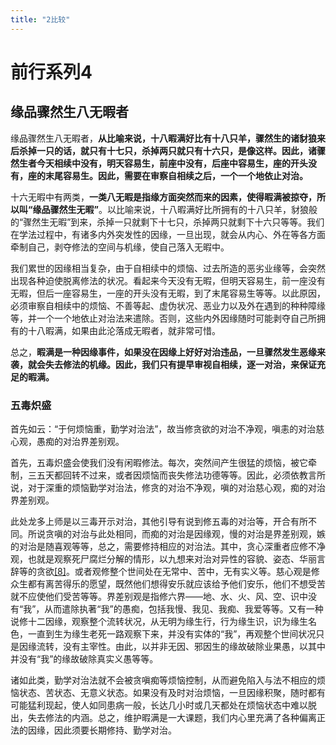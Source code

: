 ```yaml
---
title: "2比较"
---
```


# 前行系列4

## 缘品骤然生八无暇者

缘品骤然生八无暇者，**从比喻来说，十八暇满好比有十八只羊，骤然生的诸豺狼来后杀掉一只的话，就只有十七只，杀掉两只就只有十六只，是像这样。因此，诸骤然生者今天相续中没有，明天容易生，前座中没有，后座中容易生，座的开头没有，座的末尾容易生。因此，需要在审察自相续之后，一个一个地依止对治。**

十六无暇中有两类，**一类八无暇是指缘方面突然而来的因素，使得暇满被掠夺，所以叫“缘品骤然生无暇”**。以比喻来说，十八暇满好比所拥有的十八只羊，豺狼般的“骤然生无暇”到来，杀掉一只就剩下十七只，杀掉两只就剩下十六只等等。我们在学法过程中，有诸多内外突发性的因缘，一旦出现，就会从内心、外在等各方面牵制自己，剥夺修法的空间与机缘，使自己落入无暇中。

我们累世的因缘相当复杂，由于自相续中的烦恼、过去所造的恶劣业缘等，会突然出现各种迫使脱离修法的状况。看起来今天没有无暇，但明天容易生，前一座没有无暇，但后一座容易生，一座的开头没有无暇，到了末尾容易生等等。以此原因，必须审察自相续中的烦恼、不善等起、虚伪状况、恶业力以及外在遇到的种种障缘等，并一个一个地依止对治法来遣除。否则，这些内外因缘随时可能剥夺自己所拥有的十八暇满，如果由此沦落成无暇者，就非常可惜。

总之，**暇满是一种因缘事件，如果没在因缘上好好对治违品，一旦骤然发生恶缘来袭，就会失去修法的机缘。因此，我们只有提早审视自相续，逐一对治，来保证充足的暇满。**

### 五毒炽盛

首先如云：“于何烦恼重，勤学对治法”，故当修贪欲的对治不净观，嗔恚的对治慈心观，愚痴的对治界差别观。

首先，五毒炽盛会使我们没有闲暇修法。每次，突然间产生很猛的烦恼，被它牵制，三五天都回转不过来，或者因烦恼而丧失修法功德等等。因此，必须依教言所说，对于深重的烦恼勤学对治法，修贪的对治不净观，嗔的对治慈心观，痴的对治界差别观。

此处龙多上师是以三毒开示对治，其他引导有说到修五毒的对治等，开合有所不同。所说贪嗔的对治与此处相同，而痴的对治是因缘观，慢的对治是界差别观，嫉的对治是随喜观等等，总之，需要修持相应的对治法。其中，贪心深重者应修不净观，也就是观察死尸腐烂分解的情形，以九想来对治对异性的容貌、姿态、华丽言辞等的贪欲[\[8\]](applewebdata://7DA84842-2FC5-4EAB-9710-C71E622F6EC0#_ftn8)。或者观修整个世间处在无常中、苦中，无有实义等。慈心观是修众生都有离苦得乐的愿望，既然他们想得安乐就应该给予他们安乐，他们不想受苦就不应使他们受苦等等。界差别观是指修六界——地、水、火、风、空、识中没有“我”，从而遣除执著“我”的愚痴，包括我慢、我见、我痴、我爱等等。又有一种说修十二因缘，观察整个流转状况，从无明为缘生行，行为缘生识，识为缘生名色，一直到生为缘生老死一路观察下来，并没有实体的“我”，再观整个世间状况只是因缘流转，没有主宰性。由此，以并非无因、邪因生的缘故破除业果愚，以其中并没有“我”的缘故破除真实义愚等等。

诸如此类，勤学对治法就不会被贪嗔痴等烦恼控制，从而避免陷入与法不相应的烦恼状态、苦状态、无意义状态。如果没有及时对治烦恼，一旦因缘积聚，随时都有可能猛利现起，使人如同患病一般，长达几小时或几天都处在烦恼状态中难以脱出，失去修法的内涵。总之，维护暇满是一大课题，我们内心里充满了各种偏离正法的因缘，因此须要长期修持、勤学对治。
